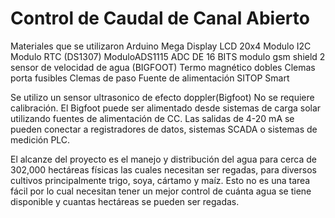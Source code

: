 # Control de Caudal de Canal Abierto
Materiales que se utilizaron
Arduino Mega
Display LCD 20x4
Modulo I2C
Modulo RTC (DS1307)
ModuloADS1115 ADC DE 16 BITS
modulo gsm shield 2
sensor de velocidad de agua (BIGFOOT)
Termo magnético dobles
Clemas porta fusibles
Clemas de paso
Fuente de alimentación SITOP Smart

Se utilizo un sensor ultrasonico de efecto doppler(Bigfoot) No se requiere calibración. El Bigfoot puede ser alimentado desde sistemas de carga solar utilizando fuentes de alimentación de CC. Las salidas de 4-20 mA se pueden conectar a registradores de datos, sistemas SCADA o sistemas de medición PLC.

El alcanze del proyecto es el manejo y distribución del agua para cerca de 302,000 hectáreas físicas las cuales necesitan ser regadas, para diversos cultivos principalmente trigo, soya, cártamo y maíz. Esto no es una tarea fácil por lo cual necesitan tener un mejor control de cuánta agua se tiene disponible y cuantas hectáreas se pueden ser regadas.
